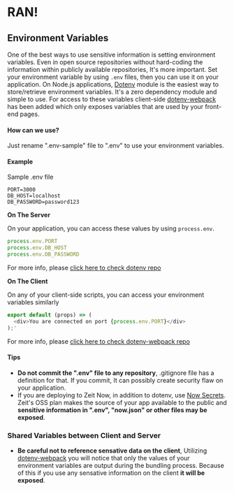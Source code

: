 # RAN!

## Environment Variables

One of the best ways to use sensitive information is setting environment variables. Even in open source repositories without hard-coding the information within publicly available repositories, It's more important. Set your environment variable by using ```.env``` files, then you can use it on your application. On Node.js applications, [Dotenv](https://github.com/motdotla/dotenv) module is the easiest way to store/retrieve environment variables. It's a zero dependency module and simple to use. For access to these variables client-side [dotenv-webpack](https://github.com/mrsteele/dotenv-webpack) has been added which only exposes variables that are used by your front-end pages.

#### How can we use?
Just rename ".env-sample" file to ".env" to use your environment variables.

#### Example
Sample .env file
```
PORT=3000
DB_HOST=localhost
DB_PASSWORD=password123
```

**On The Server**

On your application, you can access these values by using ```process.env```.
```javascript
process.env.PORT
process.env.DB_HOST
process.env.DB_PASSWORD
```

For more info, please [click here to check dotenv repo](https://github.com/motdotla/dotenv)

**On The Client**

On any of your client-side scripts, you can access your environment variables similarly
```javascript
export default (props) => (
  <div>You are connected on port {process.env.PORT}</div>
);'
```

For more info, please [click here to check dotenv-webpack repo](https://github.com/mrsteele/dotenv-webpack)

#### Tips
- **Do not commit the ".env" file to any repository**, .gitignore file has a definition for that. If you commit, It can possibly create security flaw on your application.
- If you are deploying to Zeit Now, in addition to dotenv, use [Now Secrets](https://zeit.co/docs/features/env-and-secrets). Zeit's OSS plan makes the source of your app available to the public and **sensitive information in ".env", "now.json" or other files may be exposed**.

### Shared Variables between Client and Server
- **Be careful not to reference sensative data on the client**, Utilizing [dotenv-webpack](https://github.com/mrsteele/dotenv-webpack) you will notice that only the values of your environment variables are output during the bundling process. Because of this if you use any sensative information on the client **it will be exposed**.
